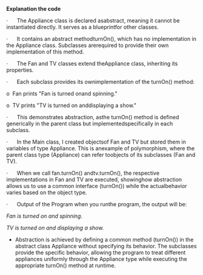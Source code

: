 **Explanation the code**

·      The Appliance class is declared asabstract, meaning it cannot be instantiated directly. It serves as a blueprintfor other classes.

·      It contains an abstract methodturnOn(), which has no implementation in the Appliance class. Subclasses arerequired to provide their own implementation of this method.

·      The Fan and TV classes extend theAppliance class, inheriting its properties.

·      Each subclass provides its ownimplementation of the turnOn() method:

o  Fan prints "Fan is turned onand spinning."

o  TV prints "TV is turned on anddisplaying a show."

·      This demonstrates abstraction, asthe turnOn() method is defined generically in the parent class but implementedspecifically in each subclass.

·      In the Main class, I created objectsof Fan and TV but stored them in variables of type Appliance. This is anexample of polymorphism, where the parent class type (Appliance) can refer toobjects of its subclasses (Fan and TV).

·      When we call fan.turnOn() andtv.turnOn(), the respective implementations in Fan and TV are executed, showinghow abstraction allows us to use a common interface (turnOn()) while the actualbehavior varies based on the object type.

·      Output of the Program when you runthe program, the output will be:

_Fan is turned on and spinning._

_TV is turned on and displaying a show._

*   Abstraction is achieved by defining a common method (turnOn()) in the abstract class Appliance without specifying its behavior. The subclasses provide the specific behavior, allowing the program to treat different appliances uniformly through the Appliance type while executing the appropriate turnOn() method at runtime.
